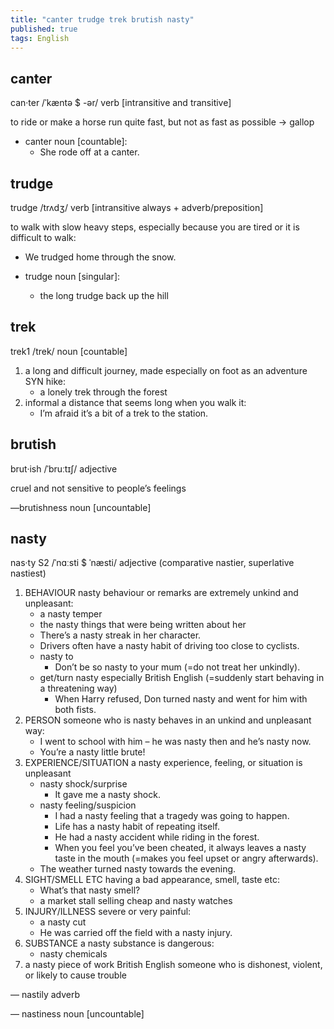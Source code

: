 ```yaml
---
title: "canter trudge trek brutish nasty"
published: true
tags: English
---
```


## canter

can·ter /ˈkæntə $ -ər/ verb [intransitive and transitive]

to ride or make a horse run quite fast, but not as fast as possible → gallop

- canter noun [countable]:
  - She rode off at a canter.

## trudge

trudge /trʌdʒ/ verb [intransitive always + adverb/preposition]

to walk with slow heavy steps, especially because you are tired or it is
difficult to walk:
  
- We trudged home through the snow.

- trudge noun [singular]:
  - the long trudge back up the hill

## trek

trek1 /trek/ noun [countable]

1. a long and difficult journey, made especially on foot as an adventure SYN hike:
   - a lonely trek through the forest
2. informal a distance that seems long when you walk it:
   - I’m afraid it’s a bit of a trek to the station.

## brutish

brut·ish /ˈbruːtɪʃ/ adjective

cruel and not sensitive to people’s feelings

—brutishness noun [uncountable]

## nasty

nas·ty S2 /ˈnɑːsti $ ˈnæsti/ adjective (comparative nastier, superlative
nastiest)

1. BEHAVIOUR nasty behaviour or remarks are extremely unkind and unpleasant:
   - a nasty temper
   - the nasty things that were being written about her
   - There’s a nasty streak in her character.
   - Drivers often have a nasty habit of driving too close to cyclists.
   - nasty to
     - Don’t be so nasty to your mum (=do not treat her unkindly).
   - get/turn nasty especially British English (=suddenly start behaving in a threatening way)
     - When Harry refused, Don turned nasty and went for him with both fists.
2. PERSON someone who is nasty behaves in an unkind and unpleasant way:
   - I went to school with him – he was nasty then and he’s nasty now.
   - You’re a nasty little brute!
3. EXPERIENCE/SITUATION a nasty experience, feeling, or situation is unpleasant
   - nasty shock/surprise
     - It gave me a nasty shock.
   - nasty feeling/suspicion
     - I had a nasty feeling that a tragedy was going to happen.
     - Life has a nasty habit of repeating itself.
     - He had a nasty accident while riding in the forest.
     - When you feel you’ve been cheated, it always leaves a nasty taste in the mouth (=makes you feel upset or angry afterwards).
   - The weather turned nasty towards the evening.
4. SIGHT/SMELL ETC having a bad appearance, smell, taste etc:
   - What’s that nasty smell?
   - a market stall selling cheap and nasty watches
5. INJURY/ILLNESS severe or very painful:
   - a nasty cut
   - He was carried off the field with a nasty injury.
6. SUBSTANCE a nasty substance is dangerous:
   - nasty chemicals
7. a nasty piece of work British English someone who is dishonest, violent, or
   likely to cause trouble

— nastily adverb

— nastiness noun [uncountable]